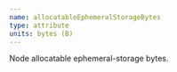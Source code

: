 ```yaml
---
name: allocatableEphemeralStorageBytes
type: attribute
units: bytes (B)
---
```


Node allocatable ephemeral-storage bytes.